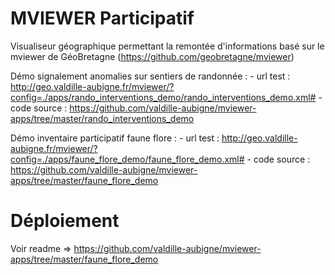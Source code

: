 MVIEWER Participatif
=============

Visualiseur géographique permettant la remontée d'informations basé sur le mviewer de GéoBretagne (https://github.com/geobretagne/mviewer)

Démo signalement anomalies sur sentiers de randonnée :
	- url test : http://geo.valdille-aubigne.fr/mviewer/?config=./apps/rando_interventions_demo/rando_interventions_demo.xml#
	- code source : https://github.com/valdille-aubigne/mviewer-apps/tree/master/rando_interventions_demo
	
Démo inventaire participatif faune flore :
	- url test : http://geo.valdille-aubigne.fr/mviewer/?config=./apps/faune_flore_demo/faune_flore_demo.xml#
	- code source : https://github.com/valdille-aubigne/mviewer-apps/tree/master/faune_flore_demo
	
Déploiement
=============

Voir readme => https://github.com/valdille-aubigne/mviewer-apps/tree/master/faune_flore_demo
